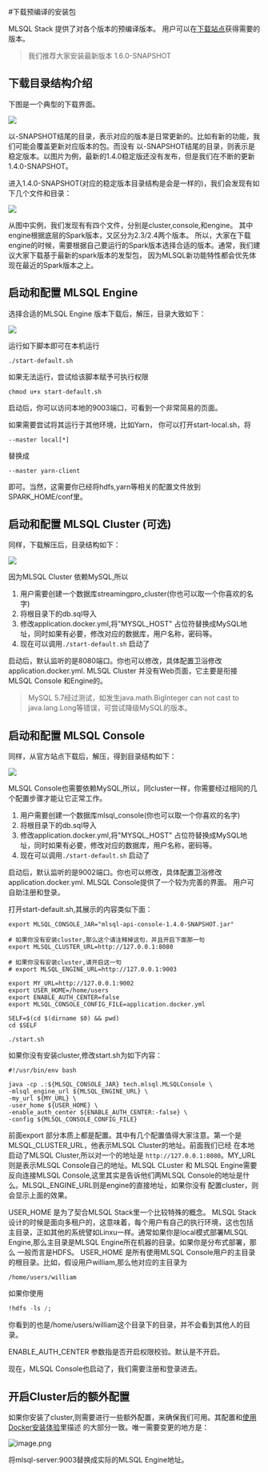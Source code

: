 #下载预编译的安装包

MLSQL Stack 提供了对各个版本的预编译版本。 用户可以在[下载站点](http://download.mlsql.tech)获得需要的版本。

> 我们推荐大家安装最新版本 1.6.0-SNAPSHOT


## 下载目录结构介绍

下图是一个典型的下载界面。

![](http://docs.mlsql.tech/upload_images/WX20190818-110800@2x.png)

以-SNAPSHOT结尾的目录，表示对应的版本是日常更新的。比如有新的功能，我们可能会覆盖更新对应版本的包。而没有
以-SNAPSHOT结尾的目录，则表示是稳定版本。以图片为例，最新的1.4.0稳定版还没有发布，但是我们在不断的更新1.4.0-SNAPSHOT。

进入1.4.0-SNAPSHOT(对应的稳定版本目录结构是会是一样的)，我们会发现有如下几个文件和目录：

![](http://docs.mlsql.tech/upload_images/WX20190818-111503@2x.png)

从图中实例，我们发现有有四个文件，分别是cluster,console,和engine。 其中engine根据底层的Spark版本，又区分为2.3/2.4两个版本。
所以，大家在下载engine的时候，需要根据自己要运行的Spark版本选择合适的版本。通常，我们建议大家下载基于最新的spark版本的发型包，
因为MLSQL新功能特性都会优先体现在最近的Spark版本之上。

## 启动和配置 MLSQL Engine

选择合适的MLSQL Engine 版本下载后，解压，目录大致如下：

![](http://docs.mlsql.tech/upload_images/WX20190818-120157@2x.png)

运行如下脚本即可在本机运行

```
./start-default.sh
```

如果无法运行，尝试给该脚本赋予可执行权限

```
chmod u+x start-default.sh
```

启动后，你可以访问本地的9003端口，可看到一个非常简易的页面。

如果需要尝试将其运行于其他环境，比如Yarn， 你可以打开start-local.sh，将

```
--master local[*]
```
替换成

```
--master yarn-client

```

即可。当然，这需要你已经将hdfs,yarn等相关的配置文件放到SPARK_HOME/conf里。


## 启动和配置 MLSQL Cluster (可选)

同样，下载解压后，目录结构如下：

![](http://docs.mlsql.tech/upload_images/WX20190818-130445@2x.png)


因为MLSQL Cluster 依赖MySQL,所以

1. 用户需要创建一个数据库streamingpro_cluster(你也可以取一个你喜欢的名字)
2. 将根目录下的db.sql导入
3. 修改application.docker.yml,将"MYSQL_HOST" 占位符替换成MySQL地址，同时如果有必要，修改对应的数据库，用户名称，密码等。 
4. 现在可以调用`./start-default.sh` 启动了

启动后，默认监听的是8080端口。你也可以修改，具体配置卫浴修改application.docker.yml. MLSQL Cluster 并没有Web页面，它主要是衔接
MLSQL Console 和Engine的。

> MySQL 5.7经过测试，如发生java.math.BigInteger can not cast to java.lang.Long等错误，可尝试降级MySQL的版本。

## 启动和配置 MLSQL Console

同样，从官方站点下载后，解压，得到目录结构如下：

![](http://docs.mlsql.tech/upload_images/WX20190818-160123@2x.png)

MLSQL Console也需要依赖MySQL,所以，同cluster一样，你需要经过相同的几个配置步骤才能让它正常工作。

1. 用户需要创建一个数据库mlsql_console(你也可以取一个你喜欢的名字)
2. 将根目录下的db.sql导入
3. 修改application.docker.yml,将"MYSQL_HOST" 占位符替换成MySQL地址，同时如果有必要，修改对应的数据库，用户名称，密码等。 
4. 现在可以调用`./start-default.sh` 启动了

启动后，默认监听的是9002端口。你也可以修改，具体配置卫浴修改application.docker.yml. MLSQL Console提供了一个较为完善的界面。
用户可自助注册和登录。 

打开start-default.sh,其展示的内容类似下面：

```
export MLSQL_CONSOLE_JAR="mlsql-api-console-1.4.0-SNAPSHOT.jar"

# 如果你没有安装cluster,那么这个请注释掉这句，并且开启下面那一句
export MLSQL_CLUSTER_URL=http://127.0.0.1:8080

# 如果你没有安装cluster,请开启这一句
# export MLSQL_ENGINE_URL=http://127.0.0.1:9003

export MY_URL=http://127.0.0.1:9002
export USER_HOME=/home/users
export ENABLE_AUTH_CENTER=false
export MLSQL_CONSOLE_CONFIG_FILE=application.docker.yml

SELF=$(cd $(dirname $0) && pwd)
cd $SELF

./start.sh
```

如果你没有安装cluster,修改start.sh为如下内容：

```
#!/usr/bin/env bash

java -cp .:${MLSQL_CONSOLE_JAR} tech.mlsql.MLSQLConsole \
-mlsql_engine_url ${MLSQL_ENGINE_URL} \
-my_url ${MY_URL} \
-user_home ${USER_HOME} \
-enable_auth_center ${ENABLE_AUTH_CENTER:-false} \
-config ${MLSQL_CONSOLE_CONFIG_FILE}
```

前面export 部分本质上都是配置。其中有几个配置值得大家注意。第一个是MLSQL_CLUSTER_URL，他表示MLSQL Cluster的地址。前面我们已经
在本地启动了MLSQL Cluster,所以对一个的地址是 `http://127.0.0.1:8080`。MY_URL 则是表示MLSQL Console自己的地址。MLSQL CLuster 和
MLSQL Engine需要反向连接MLSQL Console,这里其实是告诉他们两MLSQL Console的地址是什么。MLSQL_ENGINE_URL则是engine的直接地址，如果你没有
配置cluster，则会显示上面的效果。

USER_HOME 是为了契合MLSQL Stack里一个比较特殊的概念。 MLSQL Stack 设计的时候是面向多租户的，这意味着，每个用户有自己的执行环境，这也包括
主目录，正如其他的系统譬如Linxu一样。通常如果你是local模式部署MLSQL Engine,那么主目录是MLSQL Engine所在机器的目录。如果你是分布式部署，那么
一般而言是HDFS。 USER_HOME 是所有使用MLSQL Console用户的主目录的根目录。比如，假设用户william,那么他对应的主目录为

```
/home/users/william
```

如果你使用

```sql
!hdfs -ls /;
```

你看到的也是/home/users/william这个目录下的目录，并不会看到其他人的目录。

ENABLE_AUTH_CENTER 参数指是否开启权限校验。默认是不开启。

现在，MLSQL Console也启动了，我们需要注册和登录进去。

## 开启Cluster后的额外配置

如果你安装了cluster,则需要进行一些额外配置，来确保我们可用。其配置和[使用Docker安装体验](https://docs.mlsql.tech/zh/installation/docker.html)里描述
的大部分一致。唯一需要变更的地方是：

![image.png](http://docs.mlsql.tech/upload_images/WX20190807-095834.png)

将mlsql-server:9003替换成实际的MLSQL Engine地址。 

 
                 
